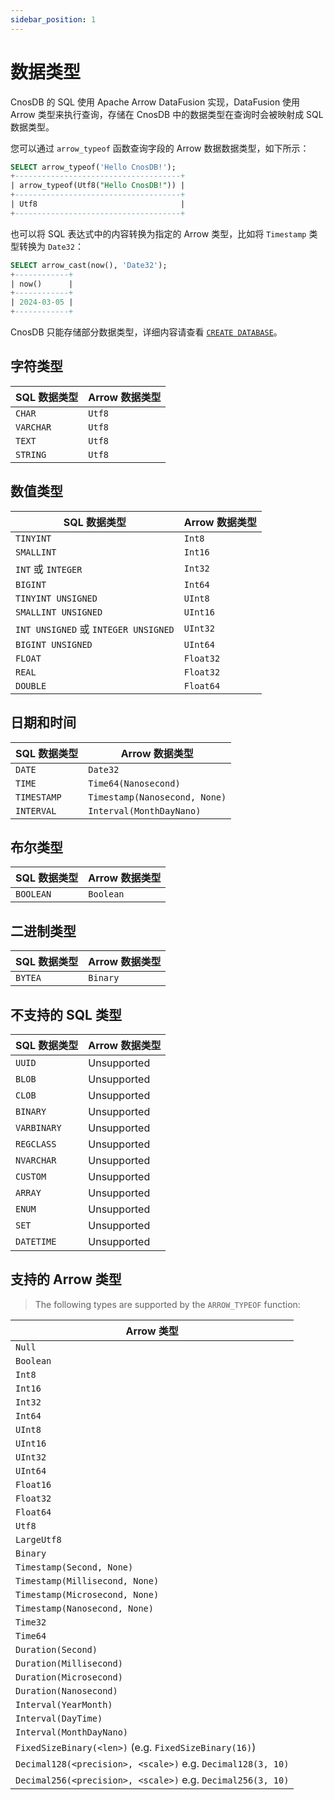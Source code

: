 ```yaml
---
sidebar_position: 1
---
```


# 数据类型

CnosDB 的 SQL 使用 Apache Arrow DataFusion 实现，DataFusion 使用 Arrow 类型来执行查询，存储在 CnosDB 中的数据类型在查询时会被映射成 SQL 数据类型。

您可以通过 `arrow_typeof` 函数查询字段的 Arrow 数据数据类型，如下所示：

```sql {1}
SELECT arrow_typeof('Hello CnosDB!');
+-------------------------------------+
| arrow_typeof(Utf8("Hello CnosDB!")) |
+-------------------------------------+
| Utf8                                |
+-------------------------------------+
```

也可以将 SQL 表达式中的内容转换为指定的 Arrow 类型，比如将 `Timestamp` 类型转换为 `Date32`：

```sql {1}
SELECT arrow_cast(now(), 'Date32');
+------------+
| now()      |
+------------+
| 2024-03-05 |
+------------+
```

CnosDB 只能存储部分数据类型，详细内容请查看 [`CREATE DATABASE`](ddl#create-database)。

## 字符类型

| SQL 数据类型  | Arrow 数据类型 |
| --------- | ---------- |
| `CHAR`    | `Utf8`     |
| `VARCHAR` | `Utf8`     |
| `TEXT`    | `Utf8`     |
| `STRING`  | `Utf8`     |

## 数值类型

| SQL 数据类型                            | Arrow 数据类型 |
| ----------------------------------- | ---------- |
| `TINYINT`                           | `Int8`     |
| `SMALLINT`                          | `Int16`    |
| `INT` 或 `INTEGER`                   | `Int32`    |
| `BIGINT`                            | `Int64`    |
| `TINYINT UNSIGNED`                  | `UInt8`    |
| `SMALLINT UNSIGNED`                 | `UInt16`   |
| `INT UNSIGNED` 或 `INTEGER UNSIGNED` | `UInt32`   |
| `BIGINT UNSIGNED`                   | `UInt64`   |
| `FLOAT`                             | `Float32`  |
| `REAL`                              | `Float32`  |
| `DOUBLE`                            | `Float64`  |

## 日期和时间

| SQL 数据类型    | Arrow 数据类型                    |
| ----------- | ----------------------------- |
| `DATE`      | `Date32`                      |
| `TIME`      | `Time64(Nanosecond)`          |
| `TIMESTAMP` | `Timestamp(Nanosecond, None)` |
| `INTERVAL`  | `Interval(MonthDayNano)`      |

## 布尔类型

| SQL 数据类型  | Arrow 数据类型 |
| --------- | ---------- |
| `BOOLEAN` | `Boolean`  |

## 二进制类型

| SQL 数据类型 | Arrow 数据类型 |
| -------- | ---------- |
| `BYTEA`  | `Binary`   |

## 不支持的 SQL 类型

| SQL 数据类型    | Arrow 数据类型  |
| ----------- | ----------- |
| `UUID`      | Unsupported |
| `BLOB`      | Unsupported |
| `CLOB`      | Unsupported |
| `BINARY`    | Unsupported |
| `VARBINARY` | Unsupported |
| `REGCLASS`  | Unsupported |
| `NVARCHAR`  | Unsupported |
| `CUSTOM`    | Unsupported |
| `ARRAY`     | Unsupported |
| `ENUM`      | Unsupported |
| `SET`       | Unsupported |
| `DATETIME`  | Unsupported |

## 支持的 Arrow 类型

> The following types are supported by the `ARROW_TYPEOF` function:

| Arrow 类型                                                                                                 |
| -------------------------------------------------------------------------------------------------------- |
| `Null`                                                                                                   |
| `Boolean`                                                                                                |
| `Int8`                                                                                                   |
| `Int16`                                                                                                  |
| `Int32`                                                                                                  |
| `Int64`                                                                                                  |
| `UInt8`                                                                                                  |
| `UInt16`                                                                                                 |
| `UInt32`                                                                                                 |
| `UInt64`                                                                                                 |
| `Float16`                                                                                                |
| `Float32`                                                                                                |
| `Float64`                                                                                                |
| `Utf8`                                                                                                   |
| `LargeUtf8`                                                                                              |
| `Binary`                                                                                                 |
| `Timestamp(Second, None)`                                                                                |
| `Timestamp(Millisecond, None)`                                                                           |
| `Timestamp(Microsecond, None)`                                                                           |
| `Timestamp(Nanosecond, None)`                                                                            |
| `Time32`                                                                                                 |
| `Time64`                                                                                                 |
| `Duration(Second)`                                                                                       |
| `Duration(Millisecond)`                                                                                  |
| `Duration(Microsecond)`                                                                                  |
| `Duration(Nanosecond)`                                                                                   |
| `Interval(YearMonth)`                                                                                    |
| `Interval(DayTime)`                                                                                      |
| `Interval(MonthDayNano)`                                                                                 |
| `FixedSizeBinary(<len>)` (e.g. `FixedSizeBinary(16)`) |
| `Decimal128(<precision>, <scale>)` e.g. `Decimal128(3, 10)`              |
| `Decimal256(<precision>, <scale>)` e.g. `Decimal256(3, 10)`              |
